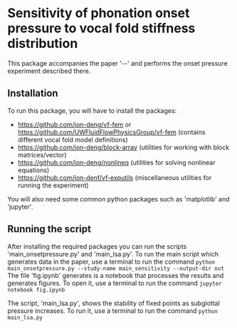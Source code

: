 # Sensitivity of phonation onset pressure to vocal fold stiffness distribution

This package accompanies the paper '--' and performs the onset pressure experiment described there.

## Installation

To run this package, you will have to install the packages:

- <https://github.com/jon-deng/vf-fem> or <https://github.com/UWFluidFlowPhysicsGroup/vf-fem> (contains different vocal fold model definitions)
- <https://github.com/jon-deng/block-array> (utilities for working with block matrices/vector)
- <https://github.com/jon-deng/nonlineq> (utilities for solving nonlinear equations)
- <https://github.com/jon-denf/vf-exputils> (miscellaneous utilities for running the experiment)

You will also need some common python packages such as 'matplotlib' and 'jupyter'.

## Running the script

After installing the required packages you can run the scripts 'main_onsetpressure.py' and 'main_lsa.py'.
To run the main script which generates data in the paper, use a terminal to run the command
`python main_onsetpressure.py --study-name main_sensitivity --output-dir out`
The file 'fig.ipynb' generates is a notebook that processes the results and generates figures.
To open it, use a terminal to run the command
`jupyter notebook fig.ipynb`

The script, 'main_lsa.py', shows the stability of fixed points as subglottal pressure increases.
To run it, use a terminal to run the command
`python main_lsa.py`
